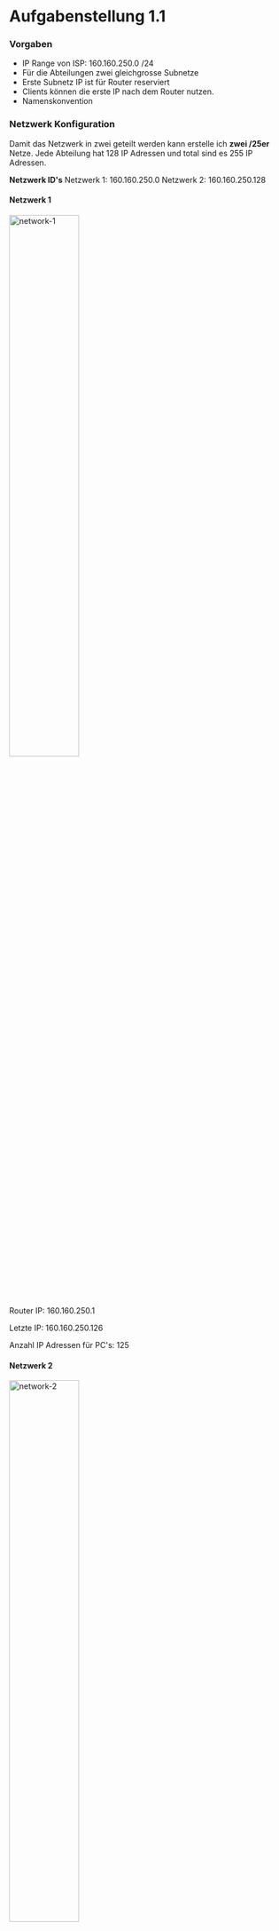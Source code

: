 # Aufgabenstellung 1.1

### Vorgaben
- IP Range von ISP: 160.160.250.0 /24
- Für die Abteilungen zwei gleichgrosse Subnetze
- Erste Subnetz IP ist für Router reserviert
- Clients können die erste IP nach dem Router nutzen. 
- Namenskonvention

### Netzwerk Konfiguration
Damit das Netzwerk in zwei geteilt werden kann erstelle ich **zwei /25er** Netze. Jede Abteilung hat 128 IP Adressen und total sind es 255 IP Adressen. 



**Netzwerk ID's**
Netzwerk 1: 160.160.250.0
Netzwerk 2: 160.160.250.128

#### Netzwerk 1

<img width=50% height=50% alt="network-1" src="https://github.com/user-attachments/assets/72a7a2bf-bb81-47af-bbbc-960b5afe4ba1">

Router IP: 160.160.250.1

Letzte IP: 160.160.250.126

Anzahl IP Adressen für PC's: 125

#### Netzwerk 2

<img width=50% height=50% alt="network-2" src="https://github.com/user-attachments/assets/865aaa79-1bbd-4596-97cb-f27feb53feaa">

Router IP: 160.160.250.129

Erste IP: 160.160.250.130

Letzte IP: 160.160.250.254

Anzahl IP Adressen für PC's: 125

### Umsetzung
Hier ist eine visuelle Übersicht vom Netzwerk. 

Placeholder(networks-overview)

#### Router Konfiguration
Placeholder(Routerconfig)

Auf dem Router sind zwei Interfaces mit den IP Adressen 160.160.250.1 und 160.160.250.129. Auf diese IP Adressen gehen die Hosts, um mit anderen Hosts zu kommunizieren. 